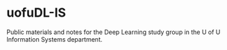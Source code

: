 # uofuDL-IS
Public materials and notes for the Deep Learning study group in the U of U Information Systems department.
